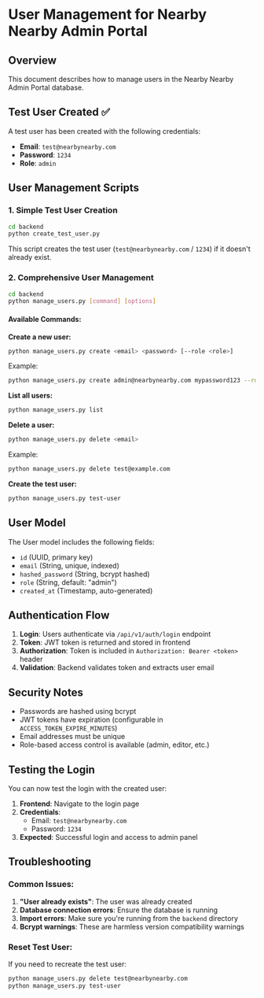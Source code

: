 # User Management for Nearby Nearby Admin Portal

## Overview
This document describes how to manage users in the Nearby Nearby Admin Portal database.

## Test User Created ✅
A test user has been created with the following credentials:
- **Email**: `test@nearbynearby.com`
- **Password**: `1234`
- **Role**: `admin`

## User Management Scripts

### 1. Simple Test User Creation
```bash
cd backend
python create_test_user.py
```
This script creates the test user (`test@nearbynearby.com` / `1234`) if it doesn't already exist.

### 2. Comprehensive User Management
```bash
cd backend
python manage_users.py [command] [options]
```

#### Available Commands:

**Create a new user:**
```bash
python manage_users.py create <email> <password> [--role <role>]
```
Example:
```bash
python manage_users.py create admin@nearbynearby.com mypassword123 --role admin
```

**List all users:**
```bash
python manage_users.py list
```

**Delete a user:**
```bash
python manage_users.py delete <email>
```
Example:
```bash
python manage_users.py delete test@example.com
```

**Create the test user:**
```bash
python manage_users.py test-user
```

## User Model

The User model includes the following fields:
- `id` (UUID, primary key)
- `email` (String, unique, indexed)
- `hashed_password` (String, bcrypt hashed)
- `role` (String, default: "admin")
- `created_at` (Timestamp, auto-generated)

## Authentication Flow

1. **Login**: Users authenticate via `/api/v1/auth/login` endpoint
2. **Token**: JWT token is returned and stored in frontend
3. **Authorization**: Token is included in `Authorization: Bearer <token>` header
4. **Validation**: Backend validates token and extracts user email

## Security Notes

- Passwords are hashed using bcrypt
- JWT tokens have expiration (configurable in `ACCESS_TOKEN_EXPIRE_MINUTES`)
- Email addresses must be unique
- Role-based access control is available (admin, editor, etc.)

## Testing the Login

You can now test the login with the created user:

1. **Frontend**: Navigate to the login page
2. **Credentials**: 
   - Email: `test@nearbynearby.com`
   - Password: `1234`
3. **Expected**: Successful login and access to admin panel

## Troubleshooting

### Common Issues:

1. **"User already exists"**: The user was already created
2. **Database connection errors**: Ensure the database is running
3. **Import errors**: Make sure you're running from the `backend` directory
4. **Bcrypt warnings**: These are harmless version compatibility warnings

### Reset Test User:
If you need to recreate the test user:
```bash
python manage_users.py delete test@nearbynearby.com
python manage_users.py test-user
``` 